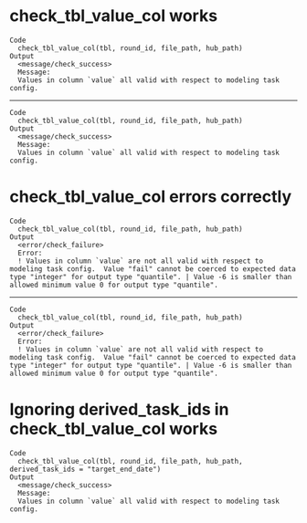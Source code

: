 # check_tbl_value_col works

    Code
      check_tbl_value_col(tbl, round_id, file_path, hub_path)
    Output
      <message/check_success>
      Message:
      Values in column `value` all valid with respect to modeling task config.

---

    Code
      check_tbl_value_col(tbl, round_id, file_path, hub_path)
    Output
      <message/check_success>
      Message:
      Values in column `value` all valid with respect to modeling task config.

# check_tbl_value_col errors correctly

    Code
      check_tbl_value_col(tbl, round_id, file_path, hub_path)
    Output
      <error/check_failure>
      Error:
      ! Values in column `value` are not all valid with respect to modeling task config.  Value "fail" cannot be coerced to expected data type "integer" for output type "quantile". | Value -6 is smaller than allowed minimum value 0 for output type "quantile".

---

    Code
      check_tbl_value_col(tbl, round_id, file_path, hub_path)
    Output
      <error/check_failure>
      Error:
      ! Values in column `value` are not all valid with respect to modeling task config.  Value "fail" cannot be coerced to expected data type "integer" for output type "quantile". | Value -6 is smaller than allowed minimum value 0 for output type "quantile".

# Ignoring derived_task_ids in check_tbl_value_col works

    Code
      check_tbl_value_col(tbl, round_id, file_path, hub_path, derived_task_ids = "target_end_date")
    Output
      <message/check_success>
      Message:
      Values in column `value` all valid with respect to modeling task config.

